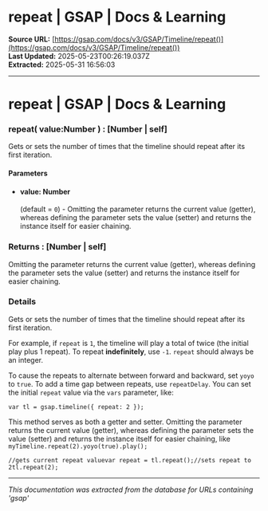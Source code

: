 # repeat | GSAP | Docs & Learning

**Source URL:** [https://gsap.com/docs/v3/GSAP/Timeline/repeat()](https://gsap.com/docs/v3/GSAP/Timeline/repeat())  
**Last Updated:** 2025-05-23T00:26:19.037Z  
**Extracted:** 2025-05-31 16:56:03

---

# repeat | GSAP | Docs & Learning

### repeat( value:Number ) : \[Number | self\]

Gets or sets the number of times that the timeline should repeat after its first iteration.

#### Parameters

*   #### **value**: Number
    
    (default = `0`) - Omitting the parameter returns the current value (getter), whereas defining the parameter sets the value (setter) and returns the instance itself for easier chaining.
    

### Returns : \[Number | self\][​](#returns--number--self "Direct link to returns--number--self")

Omitting the parameter returns the current value (getter), whereas defining the parameter sets the value (setter) and returns the instance itself for easier chaining.

### Details[​](#details "Direct link to Details")

Gets or sets the number of times that the timeline should repeat after its first iteration.

For example, if `repeat` is `1`, the timeline will play a total of twice (the initial play plus 1 repeat). To repeat **indefinitely**, use `-1`. `repeat` should always be an integer.

To cause the repeats to alternate between forward and backward, set `yoyo` to `true`. To add a time gap between repeats, use `repeatDelay`. You can set the initial `repeat` value via the `vars` parameter, like:

```
var tl = gsap.timeline({ repeat: 2 });
```

This method serves as both a getter and setter. Omitting the parameter returns the current value (getter), whereas defining the parameter sets the value (setter) and returns the instance itself for easier chaining, like `myTimeline.repeat(2).yoyo(true).play();`

```
//gets current repeat valuevar repeat = tl.repeat();//sets repeat to 2tl.repeat(2);
```

---

*This documentation was extracted from the database for URLs containing 'gsap'*
